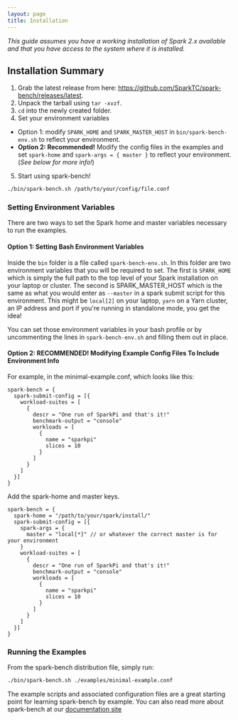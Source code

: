 ```yaml
---
layout: page
title: Installation
---
```

_This guide assumes you have a working installation of Spark 2.x available and that you have access
to the system where it is installed._

## Installation Summary

1. Grab the latest release from here: <https://github.com/SparkTC/spark-bench/releases/latest>.
2. Unpack the tarball using `tar -xvzf`.
3. `cd` into the newly created folder.
4. Set your environment variables
  - Option 1: modify `SPARK_HOME` and `SPARK_MASTER_HOST` in `bin/spark-bench-env.sh` to reflect your environment. 
  - **Option 2: Recommended!** Modify the config files in the examples and set `spark-home` and `spark-args = { master }` 
  to reflect your environment. (_See below for more info!_)
5. Start using spark-bench!
```bash
./bin/spark-bench.sh /path/to/your/config/file.conf
```

### Setting Environment Variables
There are two ways to set the Spark home and master variables necessary to run the examples. 

#### Option 1: Setting Bash Environment Variables
Inside the `bin` folder is a file called `spark-bench-env.sh`. In this folder are two environment variables
that you will be required to set. The first is `SPARK_HOME` which is simply the full path to the top level of your
Spark installation on your laptop or cluster. The second is SPARK_MASTER_HOST which is the same as what you
would enter as `--master` in a spark submit script for this environment. This might be `local[2]` on your laptop,
`yarn` on a Yarn cluster, an IP address and port if you're running in standalone mode, you get the idea!

You can set those environment variables in your bash profile or by uncommenting the lines in `spark-bench-env.sh`
and filling them out in place.

#### Option 2: RECOMMENDED! Modifying Example Config Files To Include Environment Info
For example, in the minimal-example.conf, which looks like this:
```hocon
spark-bench = {
  spark-submit-config = [{
    workload-suites = [
      {
        descr = "One run of SparkPi and that's it!"
        benchmark-output = "console"
        workloads = [
          {
            name = "sparkpi"
            slices = 10
          }
        ]
      }
    ]
  }]
}
```

Add the spark-home and master keys.
```hocon
spark-bench = {
  spark-home = "/path/to/your/spark/install/" 
  spark-submit-config = [{
    spark-args = {
      master = "local[*]" // or whatever the correct master is for your environment
    }
    workload-suites = [
      {
        descr = "One run of SparkPi and that's it!"
        benchmark-output = "console"
        workloads = [
          {
            name = "sparkpi"
            slices = 10
          }
        ]
      }
    ]
  }]
}
```

### Running the Examples
From the spark-bench distribution file, simply run:

```bash
./bin/spark-bench.sh ./examples/minimal-example.conf
```

The example scripts and associated configuration files are a great starting point for learning spark-bench by example.
You can also read more about spark-bench at our [documentation site](https://sparktc.github.io/spark-bench/)

